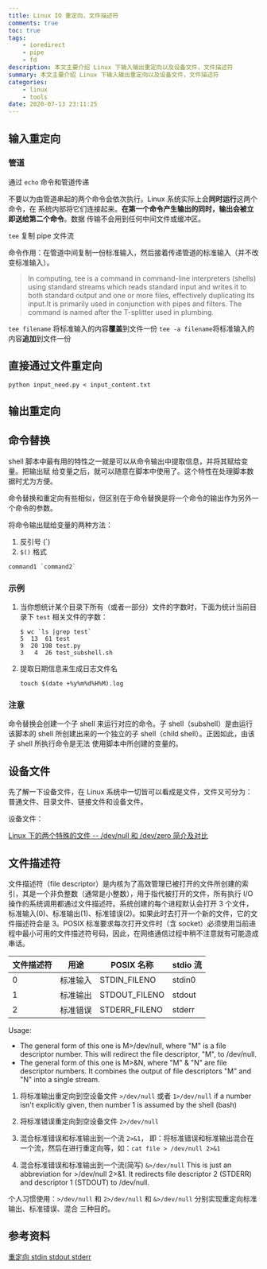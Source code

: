 ```yaml
---
title: Linux IO 重定向，文件描述符
comments: true
toc: true
tags:
    - ioredirect
    - pipe
    - fd
description: 本文主要介绍 Linux 下输入输出重定向以及设备文件，文件描述符
summary: 本文主要介绍 Linux 下输入输出重定向以及设备文件，文件描述符
categories:
    - linux
    - tools
date: 2020-07-13 23:11:25
---
```


## 输入重定向

### 管道

通过 `echo` 命令和管道传递

不要以为由管道串起的两个命令会依次执行。Linux 系统实际上会**同时运行**这两个命令，在
系统内部将它们连接起来。**在第一个命令产生输出的同时，输出会被立即送给第二个命令**。数据
传输不会用到任何中间文件或缓冲区。

`tee` 复制 pipe 文件流

命令作用：在管道中间复制一份标准输入，然后接着传递管道的标准输入（并不改变标准输入）。

> In computing, tee is a command in command-line interpreters (shells) using standard streams which reads standard input and writes it to both standard output and one or more files, effectively duplicating its input.It is primarily used in conjunction with pipes and filters. The command is named after the T-splitter used in plumbing.

`tee filename` 将标准输入的内容**覆盖**到文件一份
`tee -a filename`将标准输入的内容**追加**到文件一份

## 直接通过文件重定向

`python input_need.py < input_content.txt`

## 输出重定向

## 命令替换

shell 脚本中最有用的特性之一就是可以从命令输出中提取信息，并将其赋给变量。把输出赋
给变量之后，就可以随意在脚本中使用了。这个特性在处理脚本数据时尤为方便。

命令替换和重定向有些相似，但区别在于命令替换是将一个命令的输出作为另外一个命令的参数。

将命令输出赋给变量的两种方法：

1. 反引号 (`)
2. `$()` 格式

```shell
command1 `command2`
```

### 示例

1. 当你想统计某个目录下所有（或者一部分）文件的字数时，下面为统计当前目录下 `test` 相关文件的字数：

    ```shell
    $ wc `ls |grep test`
    5  13  61 test
    9  20 198 test.py
    3   4  26 test_subshell.sh
    ```

2. 提取日期信息来生成日志文件名

    `touch $(date +%y%m%d%H%M).log`

### 注意

命令替换会创建一个子 shell 来运行对应的命令。子 shell（subshell）是由运行该脚本的 shell
所创建出来的一个独立的子 shell（child shell）。正因如此，由该子 shell 所执行命令是无法
使用脚本中所创建的变量的。

## 设备文件

先了解一下设备文件，在 Linux 系统中一切皆可以看成是文件，文件又可分为：普通文件、目录文件、链接文件和设备文件。

设备文件：

[Linux 下的两个特殊的文件 -- /dev/null 和 /dev/zero 简介及对比](https://blog.csdn.net/longerzone/article/details/12948925)

## 文件描述符

文件描述符（file descriptor）是内核为了高效管理已被打开的文件所创建的索引，其是一个非负整数（通常是小整数），用于指代被打开的文件，所有执行 I/O 操作的系统调用都通过文件描述符。系统创建的每个进程默认会打开 3 个文件，标准输入(0)、标准输出(1)、标准错误(2)。如果此时去打开一个新的文件，它的文件描述符会是 3。POSIX 标准要求每次打开文件时（含 socket）必须使用当前进程中最小可用的文件描述符号码，因此，在网络通信过程中稍不注意就有可能造成串话。

| 文件描述符 | 用途     | POSIX 名称    | stdio 流 |
| ---------- | -------- | ------------- | -------- |
| 0          | 标准输入 | STDIN_FILENO  | stdin0   |
| 1          | 标准输出 | STDOUT_FILENO | stdout   |
| 2          | 标准错误 | STDERR_FILENO | stderr   |

Usage:

-   The general form of this one is M>/dev/null, where "M" is a file descriptor number. This will redirect the file descriptor, "M", to /dev/null.
-   The general form of this one is M>&N, where "M" & "N" are file descriptor numbers. It combines the output of file descriptors "M" and "N" into a single stream.

1. 将标准输出重定向到空设备文件
   `>/dev/null` 或者 `1>/dev/null`
   if a number isn't explicitly given, then number 1 is assumed by the shell (bash)
2. 将标准错误重定向到空设备文件
   `2>/dev/null`

3. 混合标准错误和标准输出到一个流
   `2>&1`， 即：将标准错误和标准输出混合在一个流，然后在进行重定向等，如：`cat file > /dev/null 2>&1`

4. 混合标准错误和标准输出到一个流(简写)
   `&>/dev/null` This is just an abbreviation for >/dev/null 2>&1. It redirects file descriptor 2 (STDERR) and descriptor 1 (STDOUT) to /dev/null.

个人习惯使用：`>/dev/null` 和 `2>/dev/null` 和 `&>/dev/null` 分别实现重定向标准输出、标准错误、混合 三种目的。

## 参考资料

[重定向 stdin stdout stderr](https://www.cnblogs.com/irockcode/p/6619049.html)
